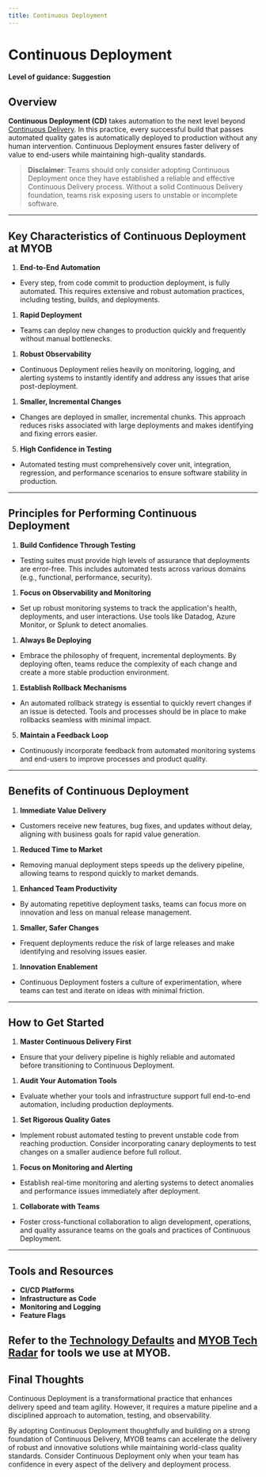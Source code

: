```yaml
---
title: Continuous Deployment
---
```


# Continuous Deployment

#### Level of guidance: Suggestion

## Overview
**Continuous Deployment (CD)** takes automation to the next level beyond [Continuous Delivery](./continuous-delivery.md). In this practice, every successful build that passes automated quality gates is automatically deployed to production without any human intervention. Continuous Deployment ensures faster delivery of value to end-users while maintaining high-quality standards.

> **Disclaimer**: Teams should only consider adopting Continuous Deployment once they have established a reliable and effective Continuous Delivery process. Without a solid Continuous Delivery foundation, teams risk exposing users to unstable or incomplete software.

---

## Key Characteristics of Continuous Deployment at MYOB

1. **End-to-End Automation**
- Every step, from code commit to production deployment, is fully automated. This requires extensive and robust automation practices, including testing, builds, and deployments.

1. **Rapid Deployment**
- Teams can deploy new changes to production quickly and frequently without manual bottlenecks.

1. **Robust Observability**
- Continuous Deployment relies heavily on monitoring, logging, and alerting systems to instantly identify and address any issues that arise post-deployment.

1. **Smaller, Incremental Changes**
- Changes are deployed in smaller, incremental chunks. This approach reduces risks associated with large deployments and makes identifying and fixing errors easier.

5. **High Confidence in Testing**
- Automated testing must comprehensively cover unit, integration, regression, and performance scenarios to ensure software stability in production.

---

## Principles for Performing Continuous Deployment

1. **Build Confidence Through Testing**
- Testing suites must provide high levels of assurance that deployments are error-free. This includes automated tests across various domains (e.g., functional, performance, security).

1. **Focus on Observability and Monitoring**
- Set up robust monitoring systems to track the application's health, deployments, and user interactions. Use tools like Datadog, Azure Monitor, or Splunk to detect anomalies.

1. **Always Be Deploying**
- Embrace the philosophy of frequent, incremental deployments. By deploying often, teams reduce the complexity of each change and create a more stable production environment.

1. **Establish Rollback Mechanisms**
- An automated rollback strategy is essential to quickly revert changes if an issue is detected. Tools and processes should be in place to make rollbacks seamless with minimal impact.

5. **Maintain a Feedback Loop**
- Continuously incorporate feedback from automated monitoring systems and end-users to improve processes and product quality.

---

## Benefits of Continuous Deployment

1. **Immediate Value Delivery**
- Customers receive new features, bug fixes, and updates without delay, aligning with business goals for rapid value generation.

1. **Reduced Time to Market**
- Removing manual deployment steps speeds up the delivery pipeline, allowing teams to respond quickly to market demands.

1. **Enhanced Team Productivity**
- By automating repetitive deployment tasks, teams can focus more on innovation and less on manual release management.

1. **Smaller, Safer Changes**
- Frequent deployments reduce the risk of large releases and make identifying and resolving issues easier.

1. **Innovation Enablement**
- Continuous Deployment fosters a culture of experimentation, where teams can test and iterate on ideas with minimal friction.

---

## How to Get Started

1. **Master Continuous Delivery First**
- Ensure that your delivery pipeline is highly reliable and automated before transitioning to Continuous Deployment.

1. **Audit Your Automation Tools**
- Evaluate whether your tools and infrastructure support full end-to-end automation, including production deployments.

1. **Set Rigorous Quality Gates**
- Implement robust automated testing to prevent unstable code from reaching production. Consider incorporating canary deployments to test changes on a smaller audience before full rollout.

1. **Focus on Monitoring and Alerting**
- Establish real-time monitoring and alerting systems to detect anomalies and performance issues immediately after deployment.

1. **Collaborate with Teams**
- Foster cross-functional collaboration to align development, operations, and quality assurance teams on the goals and practices of Continuous Deployment.

---

## Tools and Resources
- **CI/CD Platforms**
- **Infrastructure as Code**
- **Monitoring and Logging**
- **Feature Flags**

Refer to the [Technology Defaults](https://myobconfluence.atlassian.net/wiki/x/QwHLDwI) and [MYOB Tech Radar](https://tech-radar.myob.com/) for tools we use at MYOB.
---

## Final Thoughts

Continuous Deployment is a transformational practice that enhances delivery speed and team agility. However, it requires a mature pipeline and a disciplined approach to automation, testing, and observability.

By adopting Continuous Deployment thoughtfully and building on a strong foundation of Continuous Delivery, MYOB teams can accelerate the delivery of robust and innovative solutions while maintaining world-class quality standards. Consider Continuous Deployment only when your team has confidence in every aspect of the delivery and deployment process.
